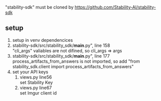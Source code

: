 "stability-sdk" must be cloned by https://github.com/Stability-AI/stability-sdk  
## setup
1. setup in venv dependencices
2. stability-sdk/src/stability_sdk/__main__.py", line 158  
    "cli_args" valiables are not difined, so cli_args => args
3. stability-sdk/src/stability_sdk/__main__.py", line 177  
    process_artifacts_from_answers is not imported, so add "from stability_sdk.client import process_artifacts_from_answers"
4. set your API keys  
    1. views.py line56  
    set Stability Key  
    2. views.py line67  
    set Imgur client id
